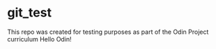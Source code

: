 # git_test
This repo was created for testing purposes as part of the Odin Project curriculum
Hello Odin!